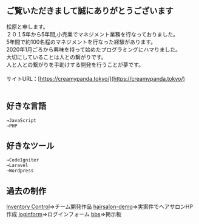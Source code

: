 ## ご覧いただきまして誠にありがとうございます

松原と申します。
<br>２０１5年から5年間,小売業でマネジメント業務を行なっておりました。
<br>5年間で約100名程のマネジメントを行なった経験があります。
<br>2020年1月ごろから興味を持って始めたプログラミングにハマりました。
<br>大切にしていることは人との繋がりです。
<br>人と人との繋がりを手助けする開発を行うことが夢です。
<br><br>
サイトURL：[https://creamypanda.tokyo/](https://creamypanda.tokyo/)
<br><br>


## 好きな言語
```
→JavaScript
→PHP
```

## 好きなツール
```
→CodeIgniter
→Laravel
→Wordpress
```

## 過去の制作
[Inventory Control](https://github.com/muffinist11/Inventory-control)=>チーム開発作品
[hairsalon-demo](https://github.com/muffinist11/hairsalon-demo)=>実案件でヘアサロンHP作成
[loginform](https://github.com/muffinist11/codeigniter-loginform)=>ログインフォーム
[bbs](https://github.com/muffinist11/laravelbbs)=>掲示板







<!---
muffinist11/muffinist11 is a ✨ special ✨ repository because its `README.md` (this file) appears on your GitHub profile.
You can click the Preview link to take a look at your changes.
--->
